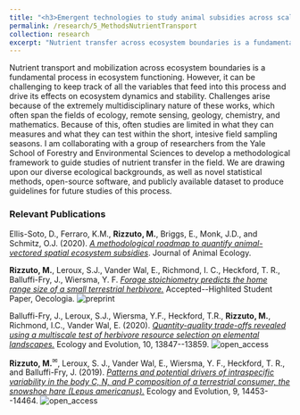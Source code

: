 ```yaml
---
title: "<h3>Emergent technologies to study animal subsidies across scales</h3>"
permalink: /research/5_MethodsNutrientTransport
collection: research
excerpt: "Nutrient transfer across ecosystem boundaries is a fundamental part of ecosystem functioning. Yet, it is quite challenging to study it in the field. I am collaborating with researchers from Yale University to develop a framework to help future studies of this phenomenon."
---
```


<!-- <img src="" alt="" style = "width:250px;height:400px;margin-right:15px;float:left"> -->
Nutrient transport and mobilization across ecosystem boundaries is a fundamental process in ecosystem functioning. However, it can be challenging to keep track of all the variables that feed into this process and drive its effects on ecosystem dynamics and stability. Challenges arise because of the extremely multidisciplinary nature of these works, which often span the fields of ecology, remote sensing, geology, chemistry, and mathematics. Because of this, often studies are limited in what they can measures and what they can test within the short, intesive field sampling seasons. I am collaborating with a group of researchers from the Yale School of Forestry and Environmental Sciences to develop a methodological framework to guide studies of nutrient transfer in the field. We are drawing upon our diverse ecological backgrounds, as well as novel statistical methods, open-source software, and publicly available dataset to produce guidelines for future studies of this process.

<h3>Relevant Publications</h3>

Ellis-Soto, D., Ferraro, K.M., **Rizzuto, M.**, Briggs, E., Monk, J.D., and Schmitz, O.J. (2020). [*A methodological roadmap to quantify animal-vectored spatial ecosystem subsidies*](https://doi.org/10.1111/1365-2656.13538). Journal of Animal Ecology.

**Rizzuto, M.**, Leroux, S.J., Vander Wal, E., Richmond, I. C., Heckford, T. R., Balluffi-Fry, J., Wiersma, Y. F. [*Forage stoichiometry predicts the home range size of a small terrestrial herbivore.*](https://doi.org/10.1101/2020.08.13.248831) Accepted--Highlited Student Paper, Oecologia. ![preprint](../images/preprint.png)

Balluffi-Fry, J., Leroux, S.J., Wiersma, Y.F., Heckford, T.R., **Rizzuto, M.**, Richmond, I.C., Vander Wal, E. (2020). [*Quantity-quality trade-offs revealed using a multiscale test of herbivore resource selection on elemental landscapes.*](https://doi.org/10.1002/ece3.6975) Ecology and Evolution, 10, 13847--13859. ![open_access](../images/open_access.png)

**Rizzuto, M.**<sup><a title='Corresponding author'>✉</a></sup>, Leroux, S. J., Vander Wal, E., Wiersma, Y. F., Heckford, T. R., and Balluffi-Fry, J. (2019). [*Patterns and potential drivers of intraspecific variability in the body C, N, and P composition of a terrestrial consumer, the snowshoe hare (Lepus americanus).*](https://onlinelibrary.wiley.com/doi/full/10.1002/ece3.5880) Ecology and Evolution, 9, 14453--14464. ![open_access](../images/open_access.png)
